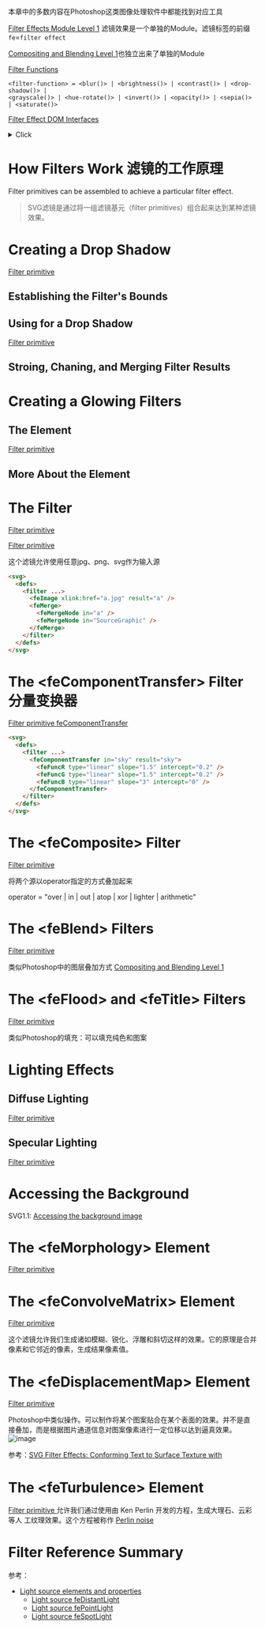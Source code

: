 本章中的多数内容在Photoshop这类图像处理软件中都能找到对应工具

[Filter Effects Module Level 1](https://www.w3.org/TR/filter-effects/)
滤镜效果是一个单独的Module。滤镜标签的前缀`fe`=`filter effect`

[Compositing and Blending Level 1](https://www.w3.org/TR/compositing-1/#ltblendmodegt)也独立出来了单独的Module

[Filter Functions](https://www.w3.org/TR/filter-effects/#filter-functions)

```
<filter-function> = <blur()> | <brightness()> | <contrast()> | <drop-shadow()> |
<grayscale()> | <hue-rotate()> | <invert()> | <opacity()> | <sepia()> | <saturate()>
```

[Filter Effect DOM Interfaces](https://www.w3.org/TR/filter-effects/#DOMInterfaces)

<details><summary>Click</summary><p><ul>
<li>Interface SVGFilterElement</li>
<li>Interface SVGFilterPrimitiveStandardAttributes</li>
<li>Interface SVGFEBlendElement</li>
<li>Interface SVGFEColorMatrixElement</li>
<li>Interface SVGFEComponentTransferElement</li>
<li>Interface SVGComponentTransferFunctionElement</li>
<li>Interface SVGFEFuncRElement</li>
<li>Interface SVGFEFuncGElement</li>
<li>Interface SVGFEFuncBElement</li>
<li>Interface SVGFEFuncAElement</li>
<li>Interface SVGFECompositeElement</li>
<li>Interface SVGFEConvolveMatrixElement</li>
<li>Interface SVGFEDiffuseLightingElement</li>
<li>Interface SVGFEDistantLightElement</li>
<li>Interface SVGFEPointLightElement</li>
<li>Interface SVGFESpotLightElement</li>
<li>Interface SVGFEDisplacementMapElement</li>
<li>Interface SVGFEDropShadowElement</li>
<li>Interface SVGFEFloodElement</li>
<li>Interface SVGFEGaussianBlurElement</li>
<li>Interface SVGFEImageElement</li>
<li>Interface SVGFEMergeElement</li>
<li>Interface SVGFEMergeNodeElement</li>
<li>Interface SVGFEMorphologyElement</li>
<li>Interface SVGFEOffsetElement</li>
<li>Interface SVGFESpecularLightingElement</li>
<li>Interface SVGFETileElement</li>
<li>Interface SVGFETurbulenceElement</li>
</ul></p></details>

# How Filters Work 滤镜的工作原理
Filter primitives can be assembled to achieve a particular filter effect.
> SVG滤镜是通过将一组滤镜基元（filter primitives）组合起来达到某种滤镜效果。

# Creating a Drop Shadow
[Filter primitive <feDropShadow>](https://www.w3.org/TR/filter-effects/#feDropShadowElement)
## Establishing the Filter's Bounds
## Using <feGaussianBlur> for a Drop Shadow
[Filter primitive <feGaussianBlur>](https://www.w3.org/TR/filter-effects/#feGaussianBlurElement)
## Stroing, Chaning, and Merging Filter Results

# Creating a Glowing Filters
## The <feColorMatrix> Element
[Filter primitive <feColorMatrix>](https://www.w3.org/TR/filter-effects/#feColorMatrixElement)
## More About the <feColorMatrix> Element

# The <feImage> Filter
[Filter primitive <feImage>](https://www.w3.org/TR/filter-effects/#feImageElement)

[Filter primitive <feMerge>](https://www.w3.org/TR/filter-effects/#feMergeElement)

这个滤镜允许使用任意jpg、png、svg作为输入源

```html
<svg>
  <defs>
    <filter ...>
      <feImage xlink:href="a.jpg" result="a" />
      <feMerge>
        <feMergeNode in="a" />
        <feMergeNode in="SourceGraphic" />
      </feMerge>
    </filter>
  </defs>
</svg>
```

# The \<feComponentTransfer> Filter 分量变换器
[Filter primitive feComponentTransfer](https://www.w3.org/TR/filter-effects/#feComponentTransferElement)
```html
<svg>
  <defs>
    <filter ...>
      <feComponentTransfer in="sky" result="sky">
        <feFuncR type="linear" slope="1.5" intercept="0.2" />
        <feFuncG type="linear" slope="1.5" intercept="0.2" />
        <feFuncB type="linear" slope="3" intercept="0" />
      </feComponentTransfer>
    </filter>
  </defs>
</svg>
```

# The \<feComposite\> Filter
[Filter primitive <feComposite>](https://www.w3.org/TR/filter-effects/#feCompositeElement)

将两个源以operator指定的方式叠加起来

operator = "over | in | out | atop | xor | lighter | arithmetic"

# The \<feBlend\> Filters
[Filter primitive <feBlend>](https://www.w3.org/TR/filter-effects/#feBlendElement)

类似Photoshop中的图层叠加方式
[Compositing and Blending Level 1](https://www.w3.org/TR/compositing-1/#ltblendmodegt)

# The \<feFlood\> and \<feTitle\> Filters
[Filter primitive <feFlood>](https://www.w3.org/TR/filter-effects/#feFloodElement)

类似Photoshop的填充：可以填充纯色和图案

# Lighting Effects
## Diffuse Lighting
[Filter primitive <feDiffuseLighting>](https://www.w3.org/TR/filter-effects/#feDiffuseLightingElement)
## Specular Lighting
[Filter primitive <feSpecularLighting>](https://www.w3.org/TR/filter-effects/#feSpecularLightingElement)

# Accessing the Background
SVG1.1: [Accessing the background image](https://www.w3.org/TR/SVG11/filters.html#AccessingBackgroundImage)

# The \<feMorphology\> Element
[Filter primitive <feMorphology>](https://www.w3.org/TR/filter-effects/#feMorphologyElement)

# The \<feConvolveMatrix\> Element
[Filter primitive <feConvolveMatrix>](https://www.w3.org/TR/filter-effects/#feConvolveMatrixElement)

这个滤镜允许我们生成诸如模糊、锐化、浮雕和斜切这样的效果。它的原理是合并像素和它邻近的像素，生成结果像素值。

# The \<feDisplacementMap\> Element
[Filter primitive <feDisplacementMap>](https://www.w3.org/TR/filter-effects/#feDisplacementMapElement)

Photoshop中类似操作。可以制作将某个图案贴合在某个表面的效果。并不是直接叠加，而是根据图片通道信息对图案像素进行一定位移以达到逼真效果。
![image](https://user-images.githubusercontent.com/782871/65491690-236f9080-dee2-11e9-9134-0f95d1703915.png)

参考：[SVG Filter Effects: Conforming Text to Surface Texture with <feDisplacementMap>](https://tympanus.net/codrops/2019/02/12/svg-filter-effects-conforming-text-to-surface-texture-with-fedisplacementmap/)

# The \<feTurbulence\> Element
[Filter primitive <feTurbulence>](https://www.w3.org/TR/filter-effects/#feTurbulenceElement)
允许我们通过使用由 Ken Perlin 开发的方程，生成大理石、云彩等人 工纹理效果。这个方程被称作 [Perlin noise](https://en.wikipedia.org/wiki/Perlin_noise)

# Filter Reference Summary

参考：
- [Light source elements and properties](https://www.w3.org/TR/filter-effects/#LightSourceDefinitions)
    - [Light source feDistantLight](https://www.w3.org/TR/filter-effects/#feDistantLightElement)
    - [Light source fePointLight](https://www.w3.org/TR/filter-effects/#fePointLightElement)
    - [Light source feSpotLight](https://www.w3.org/TR/filter-effects/#feSpotLightElement)